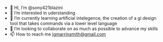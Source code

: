 - 👋 Hi, I’m @sony421blazini
- 👀 I’m interested in uderstanding 
- 🌱 I’m currently learning artificial intelegence, the creation of a gi design tool that takes commands via a lower level language
- 💞️ I’m looking to collaborate on as much as possible to advance my skills
- 📫 How to reach me jgmarrinsmith@gmail.com
